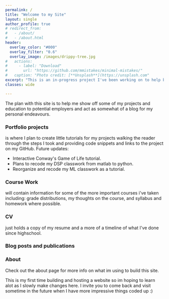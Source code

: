 ```yaml
---
permalink: /
title: "Welcome to my Site"
layout: single
author_profile: true
# redirect_from: 
#   - /about/
#   - /about.html
header:
  overlay_color: "#000"
  overlay_filter: "0.6"
  overlay_image: /images/drippy-tree.jpg
#   actions:
#     - label: "Download"
#       url: "https://github.com/mmistakes/minimal-mistakes/"
#   caption: "Photo credit: [**Unsplash**](https://unsplash.com"
excerpt: "This is an in-progress project I've been working on to help build up my portfolio. My name is Andrew and I'm a recent Electrical Engineering Grad. I have a passion and skills geared towards working in software development/data science and I'm hoping that as I build this site it will help me show those skills."
classes: wide

---
```

The plan with this site is to help me show off some of my projects and education to potential employers and act as somewhat of a blog for my personal endeavours. 

### Portfolio projects 
is where I plan to create little tutorials for my projects walking the reader through the steps I took and providing code snippets and links to the project on my GitHub.
Future updates:
* Interactive Conway's Game of Life tutorial.
* Plans to recode my DSP classwork from matlab to python.
* Reorganize and recode my ML classwork as a tutorial. 

### Course Work 
will contain information for some of the more important courses i've taken including: grade distributions, my thoughts on the course, and syllabus and homework where possible.

### CV 
just holds a copy of my resume and a more of a timeline of what I've done since highschool.

### Blog posts and publications

### About
Check out the about page for more info on what im using to build this site.

This is my first time building and hosting a website so im hoping to learn alot as I slowly make changes here.
I invite you to come back and visit sometime in the future when I have more impressive things coded up :) 
